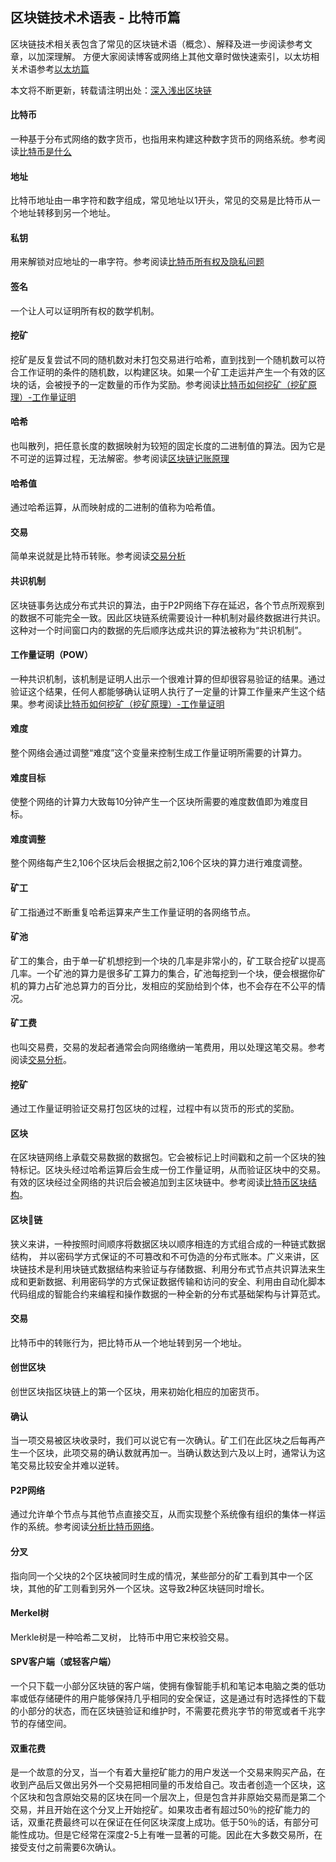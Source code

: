 ## 区块链技术术语表 - 比特币篇

区块链技术相关表包含了常见的区块链术语（概念）、解释及进一步阅读参考文章，以加深理解。
方便大家阅读博客或网络上其他文章时做快速索引，以太坊相关术语参考[以太坊篇](https://wiki.learnblockchain.cn/GLOSSARY_eth.html)

本文将不断更新，转载请注明出处：[深入浅出区块链](https://wiki.learnblockchain.cn/GLOSSARY.html)

#### 比特币
一种基于分布式网络的数字货币，也指用来构建这种数字货币的网络系统。参考阅读[比特币是什么](https://learnblockchain.cn/2017/10/23/whatisbitcoin)

#### 地址
比特币地址由一串字符和数字组成，常见地址以1开头，常见的交易是比特币从一个地址转移到另一个地址。

#### 私钥
用来解锁对应地址的一串字符。参考阅读[比特币所有权及隐私问题](https://learnblockchain.cn/2017/11/02/bitcoin-own)

#### 签名
一个让人可以证明所有权的数学机制。

#### 挖矿
挖矿是反复尝试不同的随机数对未打包交易进行哈希，直到找到一个随机数可以符合工作证明的条件的随机数，以构建区块。如果一个矿工走运并产生一个有效的区块的话，会被授予的一定数量的币作为奖励。参考阅读[比特币如何挖矿（挖矿原理）-工作量证明](https://learnblockchain.cn/2017/11/04/bitcoin-pow/)

#### 哈希
也叫散列，把任意长度的数据映射为较短的固定长度的二进制值的算法。因为它是不可逆的运算过程，无法解密。参考阅读[区块链记账原理](https://learnblockchain.cn/2017/10/25/whatbc)

#### 哈希值
通过哈希运算，从而映射成的二进制的值称为哈希值。

#### 交易
简单来说就是比特币转账。参考阅读[交易分析](https://learnblockchain.cn/2017/11/10/bitcoin-script/)

#### 共识机制
区块链事务达成分布式共识的算法，由于P2P网络下存在延迟，各个节点所观察到的数据不可能完全一致。因此区块链系统需要设计一种机制对最终数据进行共识。这种对一个时间窗口内的数据的先后顺序达成共识的算法被称为“共识机制”。

#### 工作量证明（POW）
一种共识机制，该机制是证明人出示一个很难计算的但却很容易验证的结果。通过验证这个结果，任何人都能够确认证明人执行了一定量的计算工作量来产生这个结果。参考阅读[比特币如何挖矿（挖矿原理）-工作量证明](https://learnblockchain.cn/2017/11/04/bitcoin-pow/)

#### 难度
整个网络会通过调整“难度”这个变量来控制生成工作量证明所需要的计算力。

#### 难度目标
使整个网络的计算力大致每10分钟产生一个区块所需要的难度数值即为难度目标。

#### 难度调整
整个网络每产生2,106个区块后会根据之前2,106个区块的算力进行难度调整。

#### 矿工
矿工指通过不断重复哈希运算来产生工作量证明的各网络节点。

#### 矿池
矿工的集合，由于单一矿机想挖到一个块的几率是非常小的，矿工联合挖矿以提高几率。一个矿池的算力是很多矿工算力的集合，矿池每挖到一个块，便会根据你矿机的算力占矿池总算力的百分比，发相应的奖励给到个体，也不会存在不公平的情况。

#### 矿工费
也叫交易费，交易的发起者通常会向网络缴纳一笔费用，用以处理这笔交易。参考阅读[交易分析](https://learnblockchain.cn/2017/11/10/bitcoin-script/)。

#### 挖矿
通过工作量证明验证交易打包区块的过程，过程中有以货币的形式的奖励。

#### 区块
在区块链网络上承载交易数据的数据包。它会被标记上时间戳和之前一个区块的独特标记。区块头经过哈希运算后会生成一份工作量证明，从而验证区块中的交易。有效的区块经过全网络的共识后会被追加到主区块链中。参考阅读[比特币区块结构](https://xiaozhuanlan.com/topic/1402935768)。

#### 区块链
狭义来讲，一种按照时间顺序将数据区块以顺序相连的方式组合成的一种链式数据结构， 并以密码学方式保证的不可篡改和不可伪造的分布式账本。广义来讲，区块链技术是利用块链式数据结构来验证与存储数据、利用分布式节点共识算法来生成和更新数据、利用密码学的方式保证数据传输和访问的安全、利用由自动化脚本代码组成的智能合约来编程和操作数据的一种全新的分布式基础架构与计算范式。

#### 交易
比特币中的转账行为，把比特币从一个地址转到另一个地址。

#### 创世区块
创世区块指区块链上的第一个区块，用来初始化相应的加密货币。

#### 确认
当一项交易被区块收录时，我们可以说它有一次确认。矿工们在此区块之后每再产生一个区块，此项交易的确认数就再加一。当确认数达到六及以上时，通常认为这笔交易比较安全并难以逆转。

#### P2P网络
通过允许单个节点与其他节点直接交互，从而实现整个系统像有组织的集体一样运作的系统。参考阅读[分析比特币网络](https://learnblockchain.cn/2017/11/07/bitcoin-p2p/)。

#### 分叉
指向同一个父块的2个区块被同时生成的情况，某些部分的矿工看到其中一个区块，其他的矿工则看到另外一个区块。这导致2种区块链同时增长。

#### Merkel树
Merkle树是一种哈希二叉树， 比特币中用它来校验交易。

#### SPV客户端（或轻客户端）
一个只下载一小部分区块链的客户端，使拥有像智能手机和笔记本电脑之类的低功率或低存储硬件的用户能够保持几乎相同的安全保证，这是通过有时选择性的下载的小部分的状态，而在区块链验证和维护时，不需要花费兆字节的带宽或者千兆字节的存储空间。

#### 双重花费
是一个故意的分叉，当一个有着大量挖矿能力的用户发送一个交易来购买产品，在收到产品后又做出另外一个交易把相同量的币发给自己。攻击者创造一个区块，这个区块和包含原始交易的区块在同一个层次上，但是包含并非原始交易而是第二个交易，并且开始在这个分叉上开始挖矿。如果攻击者有超过50％的挖矿能力的话，双重花费最终可以在保证在任何区块深度上成功。低于50％的话，有部分可能性成功。但是它经常在深度2-5上有唯一显著的可能。因此在大多数交易所，在接受支付之前需要6次确认。

